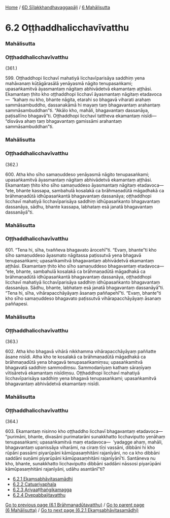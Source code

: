 
[Home](/) / [6D Sīlakkhandhavaggapāḷi](/tipitaka/6D.md) / [6 Mahālisutta](/tipitaka/6D/6.md)

# 6.2 Oṭṭhaddhalicchavīvatthu

### Mahālisutta

### Oṭṭhaddhalicchavīvatthu

(361.)

599\. Oṭṭhaddhopi licchavī mahatiyā licchavīparisāya saddhiṃ yena mahāvanaṃ kūṭāgārasālā yenāyasmā nāgito tenupasaṅkami; upasaṅkamitvā āyasmantaṃ nāgitaṃ abhivādetvā ekamantaṃ aṭṭhāsi. Ekamantaṃ ṭhito kho oṭṭhaddhopi licchavī āyasmantaṃ nāgitaṃ etadavoca—  “kahaṃ nu kho, bhante nāgita, etarahi so bhagavā viharati arahaṃ sammāsambuddho, dassanakāmā hi mayaṃ taṃ bhagavantaṃ arahantaṃ sammāsambuddhan”ti. “Akālo kho, mahāli, bhagavantaṃ dassanāya, paṭisallīno bhagavā”ti. Oṭṭhaddhopi licchavī tattheva ekamantaṃ nisīdi—  “disvāva ahaṃ taṃ bhagavantaṃ gamissāmi arahantaṃ sammāsambuddhan”ti.

### Mahālisutta

### Oṭṭhaddhalicchavīvatthu

(362.)

600\. Atha kho sīho samaṇuddeso yenāyasmā nāgito tenupasaṅkami; upasaṅkamitvā āyasmantaṃ nāgitaṃ abhivādetvā ekamantaṃ aṭṭhāsi. Ekamantaṃ ṭhito kho sīho samaṇuddeso āyasmantaṃ nāgitaṃ etadavoca—  “ete, bhante kassapa, sambahulā kosalakā ca brāhmaṇadūtā māgadhakā ca brāhmaṇadūtā idhūpasaṅkantā bhagavantaṃ dassanāya; oṭṭhaddhopi licchavī mahatiyā licchavīparisāya saddhiṃ idhūpasaṅkanto bhagavantaṃ dassanāya, sādhu, bhante kassapa, labhataṃ esā janatā bhagavantaṃ dassanāyā”ti.

### Mahālisutta

### Oṭṭhaddhalicchavīvatthu

601\. “Tena hi, sīha, tvaññeva bhagavato ārocehī”ti. “Evaṃ, bhante”ti kho sīho samaṇuddeso āyasmato nāgitassa paṭissutvā yena bhagavā tenupasaṅkami; upasaṅkamitvā bhagavantaṃ abhivādetvā ekamantaṃ aṭṭhāsi. Ekamantaṃ ṭhito kho sīho samaṇuddeso bhagavantaṃ etadavoca—  “ete, bhante, sambahulā kosalakā ca brāhmaṇadūtā māgadhakā ca brāhmaṇadūtā idhūpasaṅkantā bhagavantaṃ dassanāya, oṭṭhaddhopi licchavī mahatiyā licchavīparisāya saddhiṃ idhūpasaṅkanto bhagavantaṃ dassanāya. Sādhu, bhante, labhataṃ esā janatā bhagavantaṃ dassanāyā”ti. “Tena hi, sīha, vihārapacchāyāyaṃ āsanaṃ paññapehī”ti. “Evaṃ, bhante”ti kho sīho samaṇuddeso bhagavato paṭissutvā vihārapacchāyāyaṃ āsanaṃ paññapesi.

### Mahālisutta

### Oṭṭhaddhalicchavīvatthu

(363.)

602\. Atha kho bhagavā vihārā nikkhamma vihārapacchāyāyaṃ paññatte āsane nisīdi. Atha kho te kosalakā ca brāhmaṇadūtā māgadhakā ca brāhmaṇadūtā yena bhagavā tenupasaṅkamiṃsu; upasaṅkamitvā bhagavatā saddhiṃ sammodiṃsu. Sammodanīyaṃ kathaṃ sāraṇīyaṃ vītisāretvā ekamantaṃ nisīdiṃsu. Oṭṭhaddhopi licchavī mahatiyā licchavīparisāya saddhiṃ yena bhagavā tenupasaṅkami; upasaṅkamitvā bhagavantaṃ abhivādetvā ekamantaṃ nisīdi.

### Mahālisutta

### Oṭṭhaddhalicchavīvatthu

(364.)

603\. Ekamantaṃ nisinno kho oṭṭhaddho licchavī bhagavantaṃ etadavoca—  “purimāni, bhante, divasāni purimatarāni sunakkhatto licchaviputto yenāhaṃ tenupasaṅkami; upasaṅkamitvā maṃ etadavoca—  ‘yadagge ahaṃ, mahāli, bhagavantaṃ upanissāya viharāmi, na ciraṃ tīṇi vassāni, dibbāni hi kho rūpāni passāmi piyarūpāni kāmūpasaṃhitāni rajanīyāni, no ca kho dibbāni saddāni suṇāmi piyarūpāni kāmūpasaṃhitāni rajanīyānī’ti. Santāneva nu kho, bhante, sunakkhatto licchaviputto dibbāni saddāni nāssosi piyarūpāni kāmūpasaṃhitāni rajanīyāni, udāhu asantānī”ti?

* [6.2.1 Ekaṃsabhāvitasamādhi](/tipitaka/6D/6/6.2/6.2.1.md)
* [6.2.2 Catuariyaphala](/tipitaka/6D/6/6.2/6.2.2.md)
* [6.2.3 Ariyaaṭṭhaṅgikamagga](/tipitaka/6D/6/6.2/6.2.3.md)
* [6.2.4 Dvepabbajitavatthu](/tipitaka/6D/6/6.2/6.2.4.md)

[Go to previous page (6.1 Brāhmaṇadūtavatthu)](/tipitaka/6D/6/6.1.md) / [Go to parent page (6 Mahālisutta)](/tipitaka/6D/6.md) / [Go to next page (6.2.1 Ekaṃsabhāvitasamādhi)](/tipitaka/6D/6/6.2/6.2.1.md)


